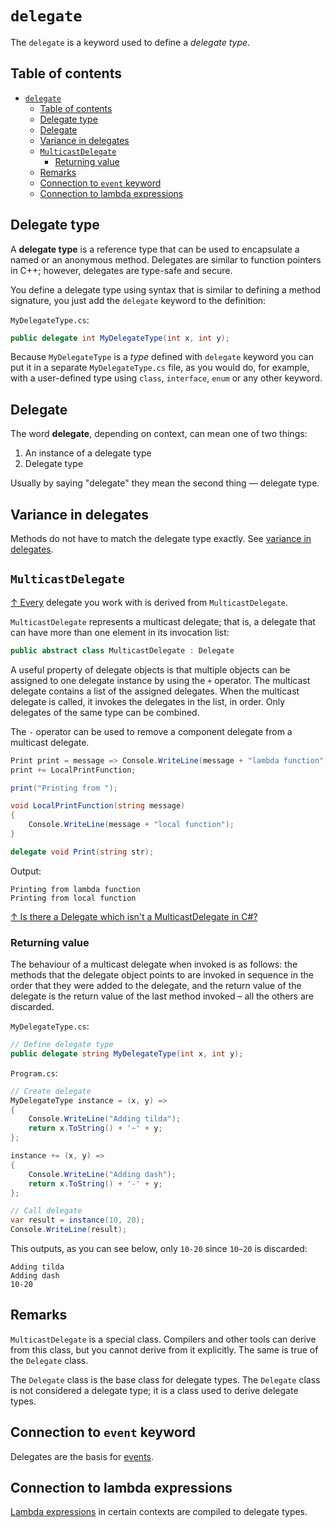 # `delegate`

The `delegate` is a keyword used to define a _delegate type_.

## Table of contents

- [`delegate`](#delegate)
  - [Table of contents](#table-of-contents)
  - [Delegate type](#delegate-type)
  - [Delegate](#delegate-1)
  - [Variance in delegates](#variance-in-delegates)
  - [`MulticastDelegate`](#multicastdelegate)
    - [Returning value](#returning-value)
  - [Remarks](#remarks)
  - [Connection to `event` keyword](#connection-to-event-keyword)
  - [Connection to lambda expressions](#connection-to-lambda-expressions)

## Delegate type

A **delegate type** is a reference type that can be used to encapsulate a named or an anonymous method. Delegates are similar to function pointers in C++; however, delegates are type-safe and secure.

You define a delegate type using syntax that is similar to defining a method signature, you just add the `delegate` keyword to the definition:

`MyDelegateType.cs`:

```csharp
public delegate int MyDelegateType(int x, int y);
```

Because `MyDelegateType` is a _type_ defined with `delegate` keyword you can put it in a separate `MyDelegateType.cs` file, as you would do, for example, with a user-defined type using `class`, `interface`, `enum` or any other keyword.

## Delegate

The word **delegate**, depending on context, can mean one of two things:

1. An instance of a delegate type
2. Delegate type

Usually by saying "delegate" they mean the second thing — delegate type.

## Variance in delegates

Methods do not have to match the delegate type exactly. See [variance in delegates](../invariance-covariance-contravariance-variance.md).

## `MulticastDelegate`

[↑ Every](https://learn.microsoft.com/en-us/dotnet/csharp/delegate-class#delegate-and-multicastdelegate-classes) delegate you work with is derived from `MulticastDelegate`.

`MulticastDelegate` represents a multicast delegate; that is, a delegate that can have more than one element in its invocation list:

```csharp
public abstract class MulticastDelegate : Delegate
```

A useful property of delegate objects is that multiple objects can be assigned to one delegate instance by using the `+` operator. The multicast delegate contains a list of the assigned delegates. When the multicast delegate is called, it invokes the delegates in the list, in order. Only delegates of the same type can be combined.

The `-` operator can be used to remove a component delegate from a multicast delegate.

```csharp
Print print = message => Console.WriteLine(message + "lambda function");
print += LocalPrintFunction;

print("Printing from ");

void LocalPrintFunction(string message)
{
    Console.WriteLine(message + "local function");
}

delegate void Print(string str);
```

Output:

```output
Printing from lambda function
Printing from local function
```

[↑ Is there a Delegate which isn't a MulticastDelegate in C#?](https://stackoverflow.com/questions/4711118/is-there-a-delegate-which-isnt-a-multicastdelegate-in-c)

### Returning value

The behaviour of a multicast delegate when invoked is as follows: the methods that the delegate object points to are invoked in sequence in the order that they were added to the delegate, and the return value of the delegate is the return value of the last method invoked – all the others are discarded.

`MyDelegateType.cs`:

```csharp
// Define delegate type
public delegate string MyDelegateType(int x, int y);
```

`Program.cs`:

```csharp
// Create delegate
MyDelegateType instance = (x, y) =>
{
    Console.WriteLine("Adding tilda");
    return x.ToString() + '~' + y;
};

instance += (x, y) =>
{
    Console.WriteLine("Adding dash");
    return x.ToString() + '-' + y;
};

// Call delegate
var result = instance(10, 20);
Console.WriteLine(result);
```

This outputs, as you can see below, only `10-20` since `10~20` is discarded:

```console
Adding tilda
Adding dash
10-20
```

## Remarks

`MulticastDelegate` is a special class. Compilers and other tools can derive from this class, but you cannot derive from it explicitly. The same is true of the `Delegate` class.

The `Delegate` class is the base class for delegate types. The `Delegate` class is not considered a delegate type; it is a class used to derive delegate types.

## Connection to `event` keyword

Delegates are the basis for [events](/csharp/keywords/event.md).

## Connection to lambda expressions

[Lambda expressions](/csharp/operators/lambda-expressions.md) in certain contexts are compiled to delegate types.
